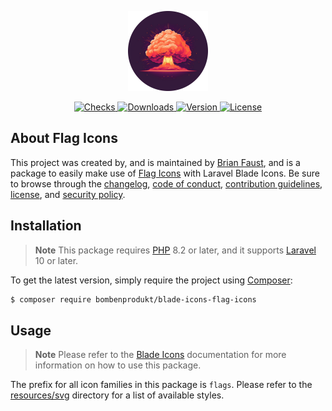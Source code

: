 <p align="center">
    <a href="https://bombenprodukt.com" target="_blank">
        <img src="https://raw.githubusercontent.com/BombenProdukt/assets/main/logo-text.svg" width="128" alt="BombenProdukt Logo" />
    </a>
</p>

<p align="center">
    <a href="https://github.com/faustbrian/blade-icons-flag-icons/actions">
        <img src="https://badge.sh/github/check-runs/BombenProdukt/blade-icons-flag-icons" alt="Checks" />
    </a>
    <a href="https://packagist.org/packages/bombenprodukt/blade-icons-flag-icons">
        <img src="https://badge.sh/packagist/downloads/BombenProdukt/blade-icons-flag-icons" alt="Downloads" />
    </a>
    <a href="https://packagist.org/packages/bombenprodukt/blade-icons-flag-icons">
        <img src="https://badge.sh/packagist/version/BombenProdukt/blade-icons-flag-icons" alt="Version" />
    </a>
    <a href="https://packagist.org/packages/bombenprodukt/blade-icons-flag-icons">
        <img src="https://badge.sh/packagist/license/BombenProdukt/blade-icons-flag-icons" alt="License" />
    </a>
</p>

## About Flag Icons

This project was created by, and is maintained by [Brian Faust](https://github.com/faustbrian), and is a package to easily make use of [Flag Icons](https://github.com/lipis/flag-icons) with Laravel Blade Icons. Be sure to browse through the [changelog](CHANGELOG.md), [code of conduct](.github/CODE_OF_CONDUCT.md), [contribution guidelines](.github/CONTRIBUTING.md), [license](LICENSE), and [security policy](.github/SECURITY.md).

## Installation

> **Note**
> This package requires [PHP](https://www.php.net/) 8.2 or later, and it supports [Laravel](https://laravel.com/) 10 or later.

To get the latest version, simply require the project using [Composer](https://getcomposer.org/):

```bash
$ composer require bombenprodukt/blade-icons-flag-icons
```

## Usage

> **Note**
> Please refer to the [Blade Icons](https://github.com/faustbrian/blade-icons) documentation for more information on how to use this package.

The prefix for all icon families in this package is `flags`. Please refer to the [resources/svg](/resources/svg) directory for a list of available styles.
